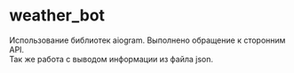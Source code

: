 # weather_bot
Использование библиотек aiogram. 
Выполнено обращение к сторонним API.  
Так же работа с выводом информации из файла json.
